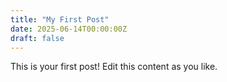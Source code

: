 ```yaml
---
title: "My First Post"
date: 2025-06-14T00:00:00Z
draft: false
---
```


This is your first post! Edit this content as you like.
